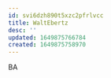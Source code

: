 ```yaml
---
id: svi6dzh890t5xzc2pfrlvcc
title: WaltEbertz
desc: ''
updated: 1649875766784
created: 1649875758970
---
```


BA